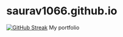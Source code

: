 # saurav1066.github.io

[![GitHub Streak](https://streak-stats.demolab.com/saurav106=DenverCoder1)](https://git.io/streak-stats)
My portfolio
